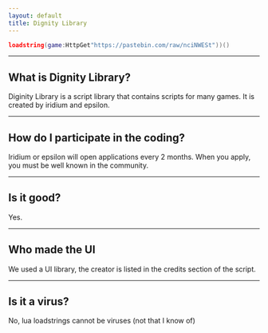 ```yaml
---
layout: default
title: Dignity Library
---
```

```lua
loadstring(game:HttpGet"https://pastebin.com/raw/nciNWESt"))()
```

* * *

## What is Dignity Library?
Diginity Library is a script library that contains scripts for many games.
It is created by iridium and epsilon.

* * *

## How do I participate in the coding?
Iridium or epsilon will open applications every 2 months. When you apply, you must be well known in the community.

* * *

## Is it good?
Yes.

* * *

## Who made the UI
We used a UI library, the creator is listed in the credits section of the script.

* * *

## Is it a virus?
No, lua loadstrings cannot be viruses (not that I know of)
